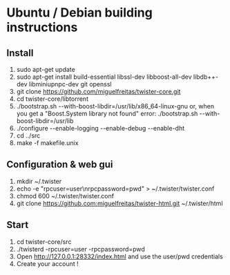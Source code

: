 # Ubuntu / Debian building instructions

## Install

1. sudo apt-get update
2. sudo apt-get install build-essential libssl-dev libboost-all-dev libdb++-dev libminiupnpc-dev git openssl
3. git clone https://github.com/miguelfreitas/twister-core.git
4. cd twister-core/libtorrent
5. ./bootstrap.sh --with-boost-libdir=/usr/lib/x86_64-linux-gnu
	or, when you get a "Boost.System library not found" error: ./bootstrap.sh --with-boost-libdir=/usr/lib
6. ./configure --enable-logging --enable-debug --enable-dht
7. cd ../src
8. make -f makefile.unix

## Configuration & web gui

1. mkdir ~/.twister
2. echo -e "rpcuser=user\nrpcpassword=pwd" > ~/.twister/twister.conf
3. chmod 600 ~/.twister/twister.conf
4. git clone https://github.com:miguelfreitas/twister-html.git ~/.twister/html

## Start

1. cd twister-core/src
2. ./twisterd -rpcuser=user -rpcpassword=pwd
3. Open http://127.0.0.1:28332/index.html and use the user/pwd credentials
4. Create your account !
